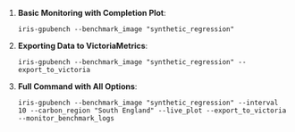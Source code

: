 1. **Basic Monitoring with Completion Plot**:
   ```
   iris-gpubench --benchmark_image "synthetic_regression"
   ```

2. **Exporting Data to VictoriaMetrics**:
   ```
   iris-gpubench --benchmark_image "synthetic_regression" --export_to_victoria
   ```

3. **Full Command with All Options**:
   ```
   iris-gpubench --benchmark_image "synthetic_regression" --interval 10 --carbon_region "South England" --live_plot --export_to_victoria --monitor_benchmark_logs
   ```